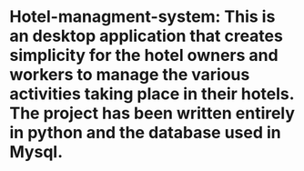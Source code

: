 # Hotel-managment-system: This is an desktop application that creates simplicity for the hotel owners and workers to manage the various activities taking place in their hotels. The project has been written entirely in python and the database used in Mysql. 
